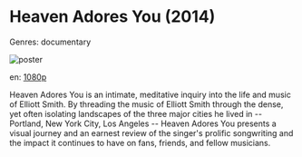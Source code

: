 # Heaven Adores You (2014)

Genres: documentary

![poster](http://image.tmdb.org/t/p/w500/mwPH3pP0M1cJVKaE52z08Tv0WMp.jpg)

en:
  [1080p](magnet:?xt=urn:btih:63c54d08ce6b2651601318ae83187e2125a2fdf1&dn=Heaven+Adores+You+%282014%29+1080p+BrRip+x264+-+YIFY&tr=udp%3A%2F%2Ftracker.openbittorrent.com%3A80%2Fannounce&tr=udp%3A%2F%2Fglotorrents.pw%3A6969%2Fannounce&tr=udp%3A%2F%2Ftracker.openbittorrent.com%3A80%2Fannounce&tr=udp%3A%2F%2Ftracker.opentrackr.org%3A1337%2Fannounce&tr=udp%3A%2F%2Fzer0day.to%3A1337%2Fannounce&tr=udp%3A%2F%2Ftracker.coppersurfer.tk%3A6969%2Fannounce)
  


Heaven Adores You is an intimate, meditative inquiry into the life and music of Elliott Smith. By threading the music of Elliott Smith through the dense, yet often isolating landscapes of the three major cities he lived in -- Portland, New York City, Los Angeles -- Heaven Adores You presents a visual journey and an earnest review of the singer's prolific songwriting and the impact it continues to have on fans, friends, and fellow musicians.